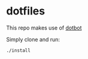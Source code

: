 # dotfiles

This repo makes use of [dotbot](https://github.com/anishathalye/dotbot)

Simply clone and run:

```sh
./install
```
